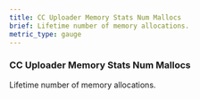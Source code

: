```yaml
---
title: CC Uploader Memory Stats Num Mallocs
brief: Lifetime number of memory allocations.
metric_type: gauge
---
```


### CC Uploader Memory Stats Num Mallocs

Lifetime number of memory allocations.